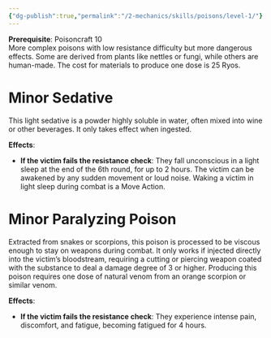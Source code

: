 ```yaml
---
{"dg-publish":true,"permalink":"/2-mechanics/skills/poisons/level-1/"}
---
```


**Prerequisite**: Poisoncraft 10  
More complex poisons with low resistance difficulty but more dangerous effects. Some are derived from plants like nettles or fungi, while others are human-made. The cost for materials to produce one dose is 25 Ryos.

# **Minor Sedative**  
This light sedative is a powder highly soluble in water, often mixed into wine or other beverages. It only takes effect when ingested.

**Effects**:

- **If the victim fails the resistance check**: They fall unconscious in a light sleep at the end of the 6th round, for up to 2 hours. The victim can be awakened by any sudden movement or loud noise. Waking a victim in light sleep during combat is a Move Action.

# **Minor Paralyzing Poison**  
Extracted from snakes or scorpions, this poison is processed to be viscous enough to stay on weapons during combat. It only works if injected directly into the victim’s bloodstream, requiring a cutting or piercing weapon coated with the substance to deal a damage degree of 3 or higher. Producing this poison requires one dose of natural venom from an orange scorpion or similar venom.

**Effects**:

- **If the victim fails the resistance check**: They experience intense pain, discomfort, and fatigue, becoming fatigued for 4 hours.